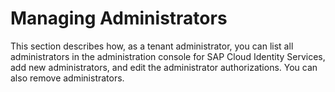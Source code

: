 <!-- loio786eea2e06fa4bef84d914a7c319d74c -->

# Managing Administrators

This section describes how, as a tenant administrator, you can list all administrators in the administration console for SAP Cloud Identity Services, add new administrators, and edit the administrator authorizations. You can also remove administrators.

